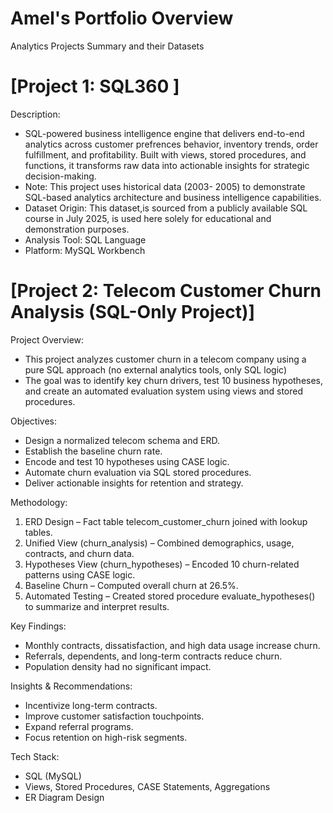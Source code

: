 # Amel's Portfolio Overview
Analytics Projects Summary and their Datasets
# [Project 1: SQL360 ]
Description:
*  SQL-powered business intelligence engine that delivers end-to-end analytics across customer prefrences behavior, inventory trends, order fulfillment, and profitability. Built with views, stored procedures, and functions, it transforms raw data into actionable insights for strategic decision-making.
*  Note: This project uses historical data (2003- 2005) to demonstrate SQL-based analytics architecture and business intelligence capabilities.
* Dataset Origin: This dataset,is sourced from a publicly available SQL course in July 2025, is used here solely for educational and demonstration purposes.
* Analysis Tool: SQL Language
* Platform: MySQL Workbench
  
# [Project 2: Telecom Customer Churn Analysis (SQL-Only Project)] 
Project Overview:
* This project analyzes customer churn in a telecom company using a pure SQL approach (no external analytics tools, only SQL logic)
* The goal was to identify key churn drivers, test 10 business hypotheses, and create an automated evaluation system using views and stored procedures.
  
Objectives:
* Design a normalized telecom schema and ERD.
* Establish the baseline churn rate.
* Encode and test 10 hypotheses using CASE logic.
* Automate churn evaluation via SQL stored procedures.
* Deliver actionable insights for retention and strategy.
  
Methodology:
1. ERD Design – Fact table telecom_customer_churn joined with lookup tables.
2. Unified View (churn_analysis) – Combined demographics, usage, contracts, and churn data.
3. Hypotheses View (churn_hypotheses) – Encoded 10 churn-related patterns using CASE logic.
4. Baseline Churn – Computed overall churn at 26.5%.
5. Automated Testing – Created stored procedure evaluate_hypotheses() to summarize and interpret results.
   
Key Findings:
* Monthly contracts, dissatisfaction, and high data usage increase churn.
* Referrals, dependents, and long-term contracts reduce churn.
* Population density had no significant impact.
  
Insights & Recommendations:
* Incentivize long-term contracts.
* Improve customer satisfaction touchpoints.
* Expand referral programs.
* Focus retention on high-risk segments.
  
Tech Stack:
* SQL (MySQL)
* Views, Stored Procedures, CASE Statements, Aggregations
* ER Diagram Design
